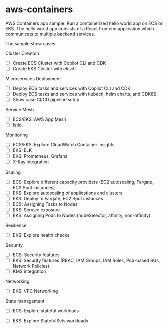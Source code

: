 # aws-containers

AWS Containers app sample: Run a containerized hello world app on ECS or EKS. The hello world app consists of a React frontend application which communicats to multiple backend services.

The sample show cases:

Cluster Creation

- [ ] Create ECS Cluster with Copilot CLI and CDK
- [ ] Create EKS Cluster with eksctl

Microservices Deployment

- [ ] Deploy ECS tasks and services with Copilot CLI and CDK
- [ ] Deploy ECS tasks and services with kubectl, helm charts, and CDK8S
- [ ] Show case CI/CD pipeline setup

Service Mesh

- [ ] ECS/EKS: AWS App Mesh
- [ ] Istio

Monitoring

- [ ] ECS/EKS: Explore CloudWatch Container insights
- [ ] EKS: ELK
- [ ] EKS: Prometheus, Grafana
- [ ] X-Ray integration

Scaling

- [ ] ECS: Explore different capacity providers (EC2 autoscaling, Fargate, EC2 Spot instances)
- [ ] EKS: Explore autoscaling of applications and clusters
- [ ] EKS: Deploy to Fargate, EC2 Spot instances
- [ ] ECS: Assigning Tasks to Nodes
- [ ] EKS: Service exposure
- [ ] EKS: Assigning Pods to Nodes (nodeSelector, affinity, non-affinity)

Resilience

- [ ] EKS: Explore health checks

Security

- [ ] ECS: Security features
- [ ] EKS: Security features (RBAC, IAM Groups, IAM Roles, Pod-based SGs, Network Policies)
- [ ] KMS integration

Networking

- [ ] EKS: VPC Networking

State management

- [ ] ECS: Explore stateful workloads
- [ ] EKS: Explore StatefulSets workloads












